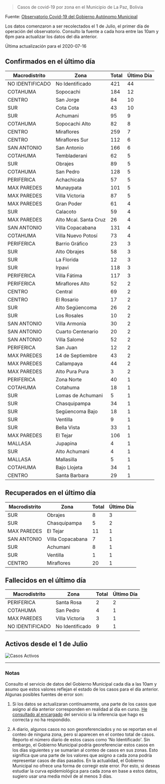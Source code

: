 > Casos de covid-19 por zona en el Municipio de La Paz, Bolivia

Fuente: [Observatorio Covid-19 del Gobierno Autónomo Municipal](http://observatoriocovid19.lapaz.bo/observatorio/index.php/datos-abiertos-covid)

Los datos comenzaron a ser recolectados el 1 de Julio, el primer día de operación del observatorio. Consulto la fuente a cada hora entre las 10am y 6pm para actualizar los datos del día anterior.

Última actualización para el 2020-07-16

## Confirmados en el último día

| Macrodistrito   | Zona                  |   Total |   Último Día |
|-----------------|-----------------------|---------|--------------|
| NO IDENTIFICADO | No Identificado       |     421 |           44 |
| COTAHUMA        | Sopocachi             |     184 |           12 |
| CENTRO          | San Jorge             |      84 |           10 |
| SUR             | Cota Cota             |      43 |           10 |
| SUR             | Achumani              |      95 |            9 |
| COTAHUMA        | Sopocachi Alto        |      82 |            8 |
| CENTRO          | Miraflores            |     259 |            7 |
| CENTRO          | Miraflores Sur        |     112 |            6 |
| SAN ANTONIO     | San Antonio           |     166 |            6 |
| COTAHUMA        | Tembladerani          |      62 |            5 |
| SUR             | Obrajes               |      89 |            5 |
| COTAHUMA        | San Pedro             |     128 |            5 |
| PERIFERICA      | Achachicala           |      57 |            5 |
| MAX PAREDES     | Munaypata             |     101 |            5 |
| MAX PAREDES     | Villa Victoria        |      87 |            5 |
| MAX PAREDES     | Gran Poder            |      61 |            4 |
| SUR             | Calacoto              |      59 |            4 |
| MAX PAREDES     | Alto Mcal. Santa Cruz |      26 |            4 |
| SAN ANTONIO     | Villa Copacabana      |     131 |            4 |
| COTAHUMA        | Villa Nuevo Potosí    |      73 |            4 |
| PERIFERICA      | Barrio Gráfico        |      23 |            3 |
| SUR             | Alto Obrajes          |      58 |            3 |
| SUR             | La Florida            |      12 |            3 |
| SUR             | Irpavi                |     118 |            3 |
| PERIFERICA      | Villa Fátima          |     117 |            3 |
| PERIFERICA      | Miraflores Alto       |      52 |            2 |
| CENTRO          | Central               |      69 |            2 |
| CENTRO          | El Rosario            |      17 |            2 |
| SUR             | Alto Següencoma       |      26 |            2 |
| SUR             | Los Rosales           |      10 |            2 |
| SAN ANTONIO     | Villa Armonía         |      30 |            2 |
| SAN ANTONIO     | Cuarto Centenario     |      20 |            2 |
| SAN ANTONIO     | Villa Salomé          |      52 |            2 |
| PERIFERICA      | San Juan              |      12 |            2 |
| MAX PAREDES     | 14 de Septiembre      |      43 |            2 |
| MAX PAREDES     | Callampaya            |      44 |            2 |
| MAX PAREDES     | Alto Pura Pura        |       3 |            2 |
| PERIFERICA      | Zona Norte            |      40 |            1 |
| COTAHUMA        | Cotahuma              |      18 |            1 |
| SUR             | Lomas de Achumani     |       5 |            1 |
| SUR             | Chasquipampa          |      34 |            1 |
| SUR             | Següencoma Bajo       |      18 |            1 |
| SUR             | Ventilla              |       9 |            1 |
| SUR             | Bella Vista           |      33 |            1 |
| MAX PAREDES     | El Tejar              |     106 |            1 |
| MALLASA         | Jupapina              |       4 |            1 |
| SUR             | Alto Achumani         |       4 |            1 |
| MALLASA         | Mallasilla            |       5 |            1 |
| COTAHUMA        | Bajo Llojeta          |      34 |            1 |
| CENTRO          | Santa Barbara         |      29 |            1 |

## Recuperados en el último día

| Macrodistrito   | Zona             |   Total |   Último Día |
|-----------------|------------------|---------|--------------|
| SUR             | Obrajes          |       8 |            3 |
| SUR             | Chasquipampa     |       5 |            2 |
| MAX PAREDES     | El Tejar         |      11 |            1 |
| SAN ANTONIO     | Villa Copacabana |       7 |            1 |
| SUR             | Achumani         |       8 |            1 |
| SUR             | Ventilla         |       1 |            1 |
| CENTRO          | Miraflores       |      20 |            1 |

## Fallecidos en el último día

| Macrodistrito   | Zona            |   Total |   Último Día |
|-----------------|-----------------|---------|--------------|
| PERIFERICA      | Santa Rosa      |       2 |            2 |
| COTAHUMA        | San Pedro       |       4 |            1 |
| MAX PAREDES     | Villa Victoria  |       3 |            1 |
| NO IDENTIFICADO | No Identificado |       9 |            1 |

## Activos desde el 1 de Julio

![Casos Activos](activos.png)

---

### Notas

Consulto el servicio de datos del Gobierno Municipal cada día a las 10am y asumo que estos valores reflejan el estado de los casos para el día anterior. Algunas posibles fuentes de error son:

1. Si los datos se actualizaran contínuamente, una parte de los casos que asigno al día anterior corresponden en realidad al día en curso. [He consultado al encargado](https://twitter.com/mauforonda/status/1278727234765959168) del servicio si la inferencia que hago es correcta y no ha respondido.

2. A diario, algunos casos no son georeferenciados y no se reportan en el conteo de ninguna zona, pero sí aparecen en el conteo total de casos. Reporto el número diario de estos casos como 'No Identificado'.  Sin embargo, el Gobierno Municipal podría georeferenciar estos casos en los días siguientes y se sumarían al conteo de casos en sus zonas. Esto significa que una parte de los valores que asigno a cada zona podría representar casos de días pasados. En la actualidad, el Gobierno Municipal no ofrece una forma de corregir este error. Por esto, si deseas estudiar la curva epidemiológica para cada zona en base a estos datos, sugiero usar una media móvil de al menos 3 días.